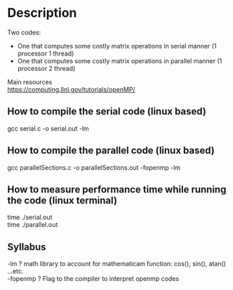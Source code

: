 # Description
Two codes:   
+ One that computes some costly matrix operations in serial manner (1 processor 1 thread) 
+ One that computes some costly matrix operations in parallel manner (1 processor 2 thread) 

Main resources  
https://computing.llnl.gov/tutorials/openMP/




## How to compile the serial code (linux based)
gcc serial.c -o serial.out -lm

## How to compile the parallel code (linux based)
gcc parallelSections.c -o parallelSections.out -fopenmp -lm

## How to measure performance time while running the code (linux terminal)
time ./serial.out  
time ./parallel.out
 
 
## Syllabus  
-lm ? math library to account for mathematicam function: cos(), sin(), atan() ...etc.  
-fopenmp ? Flag to the compiler to interpret openmp codes
